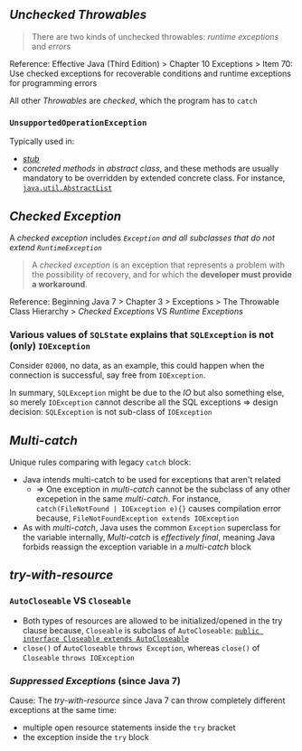 ## *Unchecked Throwables*
> There are two kinds of unchecked throwables: *runtime exceptions* and *errors*

Reference: Effective Java (Third Edition) > Chapter 10 Exceptions > Item 70: Use checked exceptions for recoverable conditions and runtime exceptions for programming errors

All other *Throwables* are *checked*, which the program has to `catch`

### `UnsupportedOperationException`
Typically used in:
* [*stub*](https://books.google.fi/books?id=mxZBPSjSEYUC&pg=PA308&redir_esc=y#v=onepage&q&f=false)
* *concreted methods* in *abstract class*, and these methods are usually mandatory to be overridden by extended concrete class. For instance, [`java.util.AbstractList`](http://grepcode.com/file/repository.grepcode.com/java/root/jdk/openjdk/8-b132/java/util/AbstractList.java)

## *Checked Exception*
A *checked exception* includes *`Exception` and all subclasses that do not extend `RuntimeException`*

> A *checked exception* is an exception that represents a problem with the possibility of recovery, and for which the **developer must provide a workaround**.

Reference: Beginning Java 7 > Chapter 3 > Exceptions > The Throwable Class Hierarchy > *Checked Exceptions* VS *Runtime Exceptions*

### Various values of `SQLState` explains that `SQLException` is not (only) `IOException`
Consider `02000`, no data, as an example, this could happen when the connection is successful, say free from `IOException`. 

In summary, `SQLException` might be due to the *IO* but also something else, so merely `IOException` cannot describe all the SQL exceptions => design decision: `SQLException` is not sub-class of `IOException` 

## *Multi-catch*
Unique rules comparing with legacy `catch` block:
* Java intends multi-catch to be used for exceptions that aren't related 
	* => One exception in *multi-catch* cannot be the subclass of any other excepetion in the same *multi-catch*. For instance, `catch(FileNotFound | IOException e){}` causes compilation error because, `FileNotFoundException extends IOException`
* As with *multi-catch*, Java uses the common `Exception` superclass for the variable internally, *Multi-catch* is *effectively final*, meaning Java forbids reassign the exception variable in a *multi-catch* block

## *try-with-resource*
### `AutoCloseable` VS `Closeable`
* Both types of resources are allowed to be initialized/opened in the try clause because, `Closeable` is subclass of `AutoCloseable`: [`public interface Closeable extends AutoCloseable`](https://docs.oracle.com/javase/8/docs/api/java/io/Closeable.html)
* `close()` of `AutoCloseable` `throws Exception`, whereas `close()` of `Closeable` `throws IOException`

### *Suppressed Exceptions* (since Java 7)
Cause: The *try-with-resource* since Java 7 can throw completely different exceptions at the same time:
* multiple open resource statements inside the `try` bracket
* the exception inside the `try` block
